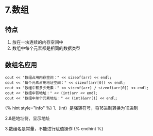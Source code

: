 # 7.数组

## 特点

1. 放在一块连续的内存空间中
2. 数组中每个元素都是相同的数据类型

## 数组名应用

```
cout << "数组占用内存空间：" << sizeof(arr) << endl;
cout << "每个元素占用地址空间：" << sizeof(arr[0]) << endl;
cout << "数组中有多少元素：" << sizeof(arr) / sizeof(arr[0]) << endl;
cout << "数组中首地址：" << (int)arr << endl;
cout << "数组中单个元素地址：" << (int)&arr[1] << endl;
```

{% hint style="info" %}
1.（int）是强转符号，将16进制转换为10进制

2.&是地址符，显示地址

3.数组名是常量，不能进行赋值操作
{% endhint %}
